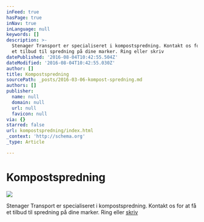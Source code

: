 ```yaml
---
inFeed: true
hasPage: true
inNav: true
inLanguage: null
keywords: []
description: >-
  Stenager Transport er specialiseret i kompostspredning. Kontakt os for at få
  et tilbud til spredning på dine marker. Ring eller skriv
datePublished: '2016-08-04T10:42:55.504Z'
dateModified: '2016-08-04T10:42:55.030Z'
author: []
title: Kompostspredning
sourcePath: _posts/2016-03-06-kompost-spredning.md
authors: []
publisher:
  name: null
  domain: null
  url: null
  favicon: null
via: {}
starred: false
url: kompostspredning/index.html
_context: 'http://schema.org'
_type: Article

---
```

# Kompostspredning
![](https://the-grid-user-content.s3-us-west-2.amazonaws.com/23debfd4-b25e-4b2d-8cd1-1df024b501cc.png)

Stenager Transport er specialiseret i kompostspredning. Kontakt os for at få et tilbud til spredning på dine marker. Ring eller [skriv][0]

[0]: mailto:kontor@stenager-transport.dk
